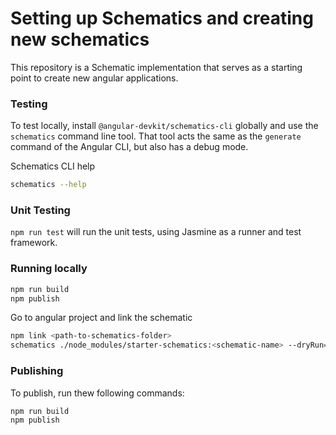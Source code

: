 # Setting up Schematics and creating new schematics

This repository is a Schematic implementation that serves as a starting point to create new angular applications.

### Testing

To test locally, install `@angular-devkit/schematics-cli` globally and use the `schematics` command line tool. That tool acts the same as the `generate` command of the Angular CLI, but also has a debug mode.

Schematics CLI help
```bash
schematics --help
```

### Unit Testing

`npm run test` will run the unit tests, using Jasmine as a runner and test framework.

### Running locally

```bash
npm run build
npm publish
```
Go to angular project and link the schematic

```bash
npm link <path-to-schematics-folder>
schematics ./node_modules/starter-schematics:<schematic-name> --dryRun=false
```

### Publishing

To publish, run thew following commands:

```bash
npm run build
npm publish
```